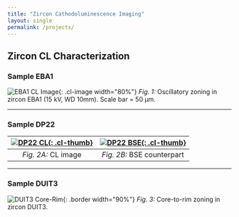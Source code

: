 ```yaml
---
title: "Zircon Cathodoluminescence Imaging"
layout: single
permalink: /projects/
---
```


## Zircon CL Characterization

### Sample EBA1
![EBA1 CL Image](/images/projects/EBA1-CL.png){: .cl-image width="80%"}
*Fig. 1:* Oscillatory zoning in zircon EBA1 (15 kV, WD 10mm). Scale bar = 50 μm.

---

### Sample DP22
| [![DP22 CL](/images/projects/DP22-CL-thumb.png){: .cl-thumb}](/images/projects/DP22-CL-full.png) | [![DP22 BSE](/images/projects/DP22-BSE-thumb.png){: .cl-thumb}](/images/projects/DP22-BSE-full.png) |
|:--:|:--:|
| *Fig. 2A:* CL image | *Fig. 2B:* BSE counterpart |

---

### Sample DUIT3
![DUIT3 Core-Rim](/images/projects/DUIT3-composite.png){: .border width="90%"}
*Fig. 3:* Core-to-rim zoning in zircon DUIT3.
